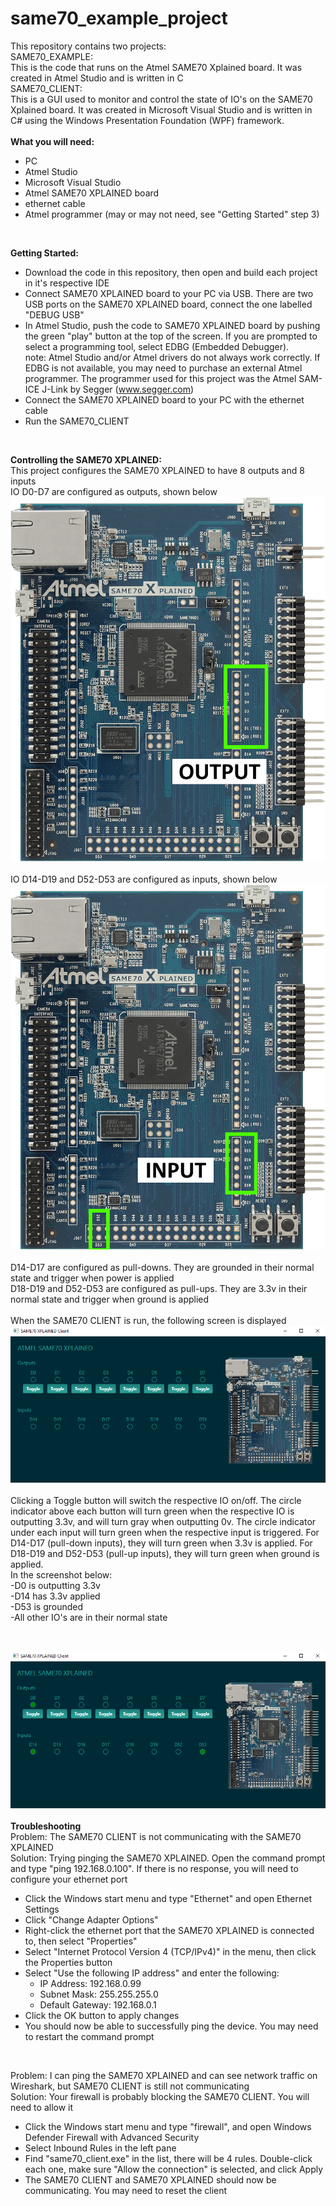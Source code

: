 # same70_example_project

This repository contains two projects: <br/>
SAME70_EXAMPLE: <br/>
This is the code that runs on the Atmel SAME70 Xplained board. It was created in Atmel Studio and is written in C <br/>
SAME70_CLIENT: <br/>
This is a GUI used to monitor and control the state of IO's on the SAME70 Xplained board. It was created in Microsoft Visual Studio and is written in C# using the Windows Presentation Foundation (WPF) framework.<br/><br/>
__What you will need:__
* PC<br/>
* Atmel Studio<br/>
* Microsoft Visual Studio<br/>
* Atmel SAME70 XPLAINED board<br/>
* ethernet cable<br/>
* Atmel programmer (may or may not need, see "Getting Started" step 3)<br/>
<!-- end of list --><br/>
__Getting Started:__
* Download the code in this repository, then open and build each project in it's respective IDE <br/>
* Connect SAME70 XPLAINED board to your PC via USB. There are two USB ports on the SAME70 XPLAINED board, connect the one labelled "DEBUG USB" <br/>
* In Atmel Studio, push the code to SAME70 XPLAINED board by pushing the green "play" button at the top of the screen. If you are prompted to select a programming tool, select EDBG (Embedded Debugger). <br/>
note: Atmel Studio and/or Atmel drivers do not always work correctly. If EDBG is not available, you may need to purchase an external Atmel programmer. The programmer used for this project was the Atmel SAM-ICE J-Link by Segger (www.segger.com) <br/>
* Connect the SAME70 XPLAINED board to your PC with the ethernet cable <br/>
* Run the SAME70_CLIENT<br/>
<!-- end of list --><br/>
__Controlling the SAME70 XPLAINED:__<br/>
This project configures the SAME70 XPLAINED to have 8 outputs and 8 inputs<br/>
IO D0-D7 are configured as outputs, shown below<br/>
![image outputs](https://github.com/mlparadiso540/same70_example_project/blob/master/images/SAME70_OUTPUT.png?raw=true)<br/><br/>
IO D14-D19 and D52-D53 are configured as inputs, shown below<br/>
![image inputs](https://github.com/mlparadiso540/same70_example_project/blob/master/images/SAME70_INPUT.png?raw=true)<br/><br/>
D14-D17 are configured as pull-downs. They are grounded in their normal state and trigger when power is applied<br/>
D18-D19 and D52-D53 are configured as pull-ups. They are 3.3v in their normal state and trigger when ground is applied <br/><br/>
When the SAME70 CLIENT is run, the following screen is displayed<br/>
![image client](https://github.com/mlparadiso540/same70_example_project/blob/master/images/SAME70_CLIENT.png?raw=true)<br/><br/>
Clicking a Toggle button will switch the respective IO on/off. The circle indicator above each button will turn green when the respective IO is outputting 3.3v, and will turn gray when outputting 0v. The circle indicator under each input will turn green when the respective input is triggered. For D14-D17 (pull-down inputs), they will turn green when 3.3v is applied. For D18-D19 and D52-D53 (pull-up inputs), they will turn green when ground is applied. <br/>
In the screenshot below:<br/>
-D0 is outputting 3.3v<br/>
-D14 has 3.3v applied<br/>
-D53 is grounded<br/>
-All other IO's are in their normal state<br/>
<!-- end of list --><br/>
![image on](https://github.com/mlparadiso540/same70_example_project/blob/master/images/SAME70_CLIENT_ON.png?raw=true)<br/><br/>
__Troubleshooting__<br/>
Problem: The SAME70 CLIENT is not communicating with the SAME70 XPLAINED<br/>
Solution: Trying pinging the SAME70 XPLAINED. Open the command prompt and type "ping 192.168.0.100". If there is no response, you will need to configure your ethernet port
* Click the Windows start menu and type "Ethernet" and open Ethernet Settings<br/>
* Click "Change Adapter Options" <br/>
* Right-click the ethernet port that the SAME70 XPLAINED is connected to, then select "Properties" <br/>
* Select "Internet Protocol Version 4 (TCP/IPv4)" in the menu, then click the Properties button <br/>
* Select "Use the following IP address" and enter the following:<br/>
  * IP Address: 192.168.0.99<br/>
  * Subnet Mask: 255.255.255.0<br/>
  * Default Gateway: 192.168.0.1<br/><!-- end of list -->
* Click the OK button to apply changes <br/>
* You should now be able to successfully ping the device. You may need to restart the command prompt <br/>
<!-- end of list --><br/>
Problem: I can ping the SAME70 XPLAINED and can see network traffic on Wireshark, but SAME70 CLIENT is still not communicating<br/>
Solution: Your firewall is probably blocking the SAME70 CLIENT. You will need to allow it
* Click the Windows start menu and type "firewall", and open Windows Defender Firewall with Advanced Security <br/>
* Select Inbound Rules in the left pane <br/>
* Find "same70_client.exe" in the list, there will be 4 rules. Double-click each one, make sure "Allow the connection" is selected, and click Apply <br/>
* The SAME70 CLIENT and SAME70 XPLAINED should now be communicating. You may need to reset the client <br/>
<!-- end of list -->












